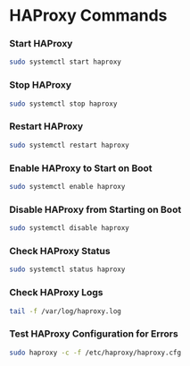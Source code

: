 # **HAProxy Commands**

### **Start HAProxy**
```bash
sudo systemctl start haproxy
```

### **Stop HAProxy**
```bash
sudo systemctl stop haproxy
```

### **Restart HAProxy**
```bash
sudo systemctl restart haproxy
```

### **Enable HAProxy to Start on Boot**
```bash
sudo systemctl enable haproxy
```

### **Disable HAProxy from Starting on Boot**
```bash
sudo systemctl disable haproxy
```

### **Check HAProxy Status**
```bash
sudo systemctl status haproxy
```

### **Check HAProxy Logs**
```bash
tail -f /var/log/haproxy.log
```

### **Test HAProxy Configuration for Errors**
```bash
sudo haproxy -c -f /etc/haproxy/haproxy.cfg
```

